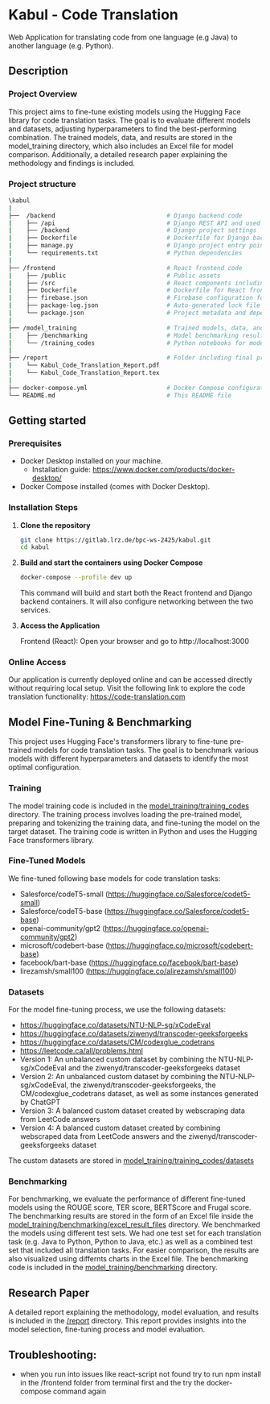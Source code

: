 # Kabul - Code Translation

Web Application for translating code from one language (e.g Java) to another language (e.g. Python).

## Description

### Project Overview
This project aims to fine-tune existing models using the Hugging Face library for code translation tasks. The goal is to evaluate different models and datasets, adjusting hyperparameters to find the best-performing combination. The trained models, data, and results are stored in the model_training directory, which also includes an Excel file for model comparison. Additionally, a detailed research paper explaining the methodology and findings is included.

### Project structure
```Bash
\kabul
|
├──  /backend                               # Django backend code
|    ├── /api                               # Django REST API and used model for translation           
|    ├── /backend                           # Django project settings  
|    ├── Dockerfile                         # Dockerfile for Django backend
|    ├── manage.py                          # Django project entry point
|    └── requirements.txt                   # Python dependencies
|
├── /frontend                               # React frontend code    
|    ├── /public                            # Public assets
|    ├── /src                               # React components including App.js and App.css for the UI
|    ├── Dockerfile                         # Dockerfile for React frontend
|    ├── firebase.json                      # Firebase configuration for hosting and rewrites 
|    ├── package-log.json                   # Auto-generated lock file for dependencies, ensures consistent installs
|    └── package.json                       # Project metadata and dependencies for the React frontend
|
├── /model_training                         # Trained models, data, and results
|    ├── /benchmarking                      # Model benchmarking results and code used for evaluation    
|    └── /training_codes                    # Python notebooks for model training
|  
├── /report                                 # Folder including final project paper
|    └── Kabul_Code_Translation_Report.pdf
|    └── Kabul_Code_Translation_Report.tex
|    
├── docker-compose.yml                      # Docker Compose configuration for local setup
└── README.md                               # This README file
```

## Getting started

### Prerequisites
- Docker Desktop installed on your machine.
  - Installation guide: https://www.docker.com/products/docker-desktop/ 
- Docker Compose installed (comes with Docker Desktop).

### Installation Steps
1. **Clone the repository**
    ```bash
    git clone https://gitlab.lrz.de/bpc-ws-2425/kabul.git
    cd kabul
    ```

2. **Build and start the containers using Docker Compose**
    ```bash
    docker-compose --profile dev up
    ```
    This command will build and start both the React frontend and Django backend containers. It will also configure networking between the two services.

3. **Access the Application**
    
    Frontend (React): Open your browser and go to http://localhost:3000

### Online Access
Our application is currently deployed online and can be accessed directly without requiring local setup.
Visit the following link to explore the code translation functionality: https://code-translation.com

## Model Fine-Tuning & Benchmarking

This project uses Hugging Face's transformers library to fine-tune pre-trained models for code translation tasks. The goal is to benchmark various models with different hyperparameters and datasets to identify the most optimal configuration.

### Training
The model training code is included in the [model_training/training_codes](https://gitlab.lrz.de/bpc-ws-2425/kabul/-/tree/main/model_training/training_codes) directory. The training process involves loading the pre-trained model, preparing and tokenizing the training data, and fine-tuning the model on the target dataset. The training code is written in Python and uses the Hugging Face transformers library.

### Fine-Tuned Models
We fine-tuned following base models for code translation tasks:
- Salesforce/codeT5-small (https://huggingface.co/Salesforce/codet5-small)
- Salesforce/codeT5-base (https://huggingface.co/Salesforce/codet5-base)
- openai-community/gpt2 (https://huggingface.co/openai-community/gpt2)
- microsoft/codebert-base (https://huggingface.co/microsoft/codebert-base)
- facebook/bart-base (https://huggingface.co/facebook/bart-base)
- lirezamsh/small100 (https://huggingface.co/alirezamsh/small100)

### Datasets
For the model fine-tuning process, we use the following datasets:
- https://huggingface.co/datasets/NTU-NLP-sg/xCodeEval
- https://huggingface.co/datasets/ziwenyd/transcoder-geeksforgeeks
- https://huggingface.co/datasets/CM/codexglue_codetrans
- https://leetcode.ca/all/problems.html
- Version 1: An unbalanced custom dataset by combining the NTU-NLP-sg/xCodeEval and the ziwenyd/transcoder-geeksforgeeks dataset
- Version 2: An unbalanced custom dataset by combining the NTU-NLP-sg/xCodeEval, the ziwenyd/transcoder-geeksforgeeks, the CM/codexglue_codetrans dataset, as well as some instances generated by ChatGPT 
- Version 3: A balanced custom dataset created by webscraping data from LeetCode answers 
- Version 4: A balanced custom dataset created by combining webscraped data from LeetCode answers and the ziwenyd/transcoder-geeksforgeeks dataset


The custom datasets are stored in [model_training/training_codes/datasets](https://gitlab.lrz.de/bpc-ws-2425/kabul/-/tree/main/model_training/training_codes/datasets?ref_type=heads)

### Benchmarking
For benchmarking, we evaluate the performance of different fine-tuned models using the ROUGE score, TER score, BERTScore and Frugal score. The benchmarking results are stored in the form of an Excel file inside the [model_training/benchmarking/excel_result_files](https://gitlab.lrz.de/bpc-ws-2425/kabul/-/tree/main/model_training/benchmarking/excel_result_files?ref_type=heads) directory. 
We benchmarked the models using different test sets. We had one test set for each translation task (e.g. Java to Python, Python to Java, etc.) as well as a combined test set that included all translation tasks.
For easier comparison, the results are also visualized using differnts charts in the Excel file.
The benchmarking code is included in the [model_training/benchmarking](https://gitlab.lrz.de/bpc-ws-2425/kabul/-/tree/main/model_training/benchmarking?ref_type=heads) directory.
## Research Paper
A detailed report explaining the methodology, model evaluation, and results is included in the  [/report](https://gitlab.lrz.de/bpc-ws-2425/kabul/-/tree/main/report?ref_type=heads) directory. This report provides insights into the model selection, fine-tuning process and model evaluation.

## Troubleshooting: 
- when you run into issues like react-script not found try to run npm install in the /frontend folder from terminal first and the try the docker-compose command again 